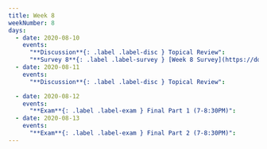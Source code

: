```yaml
---
title: Week 8
weekNumber: 8
days:
  - date: 2020-08-10
    events:
      "**Discussion**{: .label .label-disc } Topical Review":
      "**Survey 8**{: .label .label-survey } [Week 8 Survey](https://docs.google.com/forms/d/e/1FAIpQLSdLyoUtFDZRFAB2wLKYZAiuZVaEw-0cPug3Sr8WDzgDLKZs_w/viewform) (due Aug. 11)":
  - date: 2020-08-11
    events:
      "**Discussion**{: .label .label-disc } Topical Review":

  - date: 2020-08-12
    events:
      "**Exam**{: .label .label-exam } Final Part 1 (7-8:30PM)":
  - date: 2020-08-13
    events:
      "**Exam**{: .label .label-exam } Final Part 2 (7-8:30PM)":
---
```



<script src="assets/js/highlight.js"></script>
